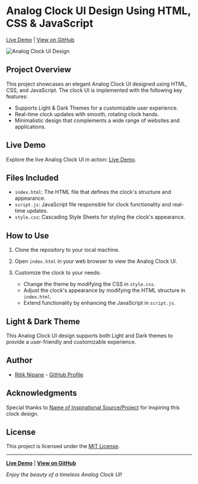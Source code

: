 # Analog Clock UI Design Using HTML, CSS & JavaScript
[Live Demo](#live-demo-link) | [View on GitHub](#github-link)

![Analog Clock UI Design](clock.png)

## Project Overview
This project showcases an elegant Analog Clock UI designed using HTML, CSS, and JavaScript. The clock UI is implemented with the following key features:
- Supports Light & Dark Themes for a customizable user experience.
- Real-time clock updates with smooth, rotating clock hands.
- Minimalistic design that complements a wide range of websites and applications.

## Live Demo
Explore the live Analog Clock UI in action: [Live Demo](#live-demo-link).

## Files Included
- `index.html`: The HTML file that defines the clock's structure and appearance.
- `script.js`: JavaScript file responsible for clock functionality and real-time updates.
- `style.css`: Cascading Style Sheets for styling the clock's appearance.

## How to Use
1. Clone the repository to your local machine.

2. Open `index.html` in your web browser to view the Analog Clock UI.

3. Customize the clock to your needs:
   - Change the theme by modifying the CSS in `style.css`.
   - Adjust the clock's appearance by modifying the HTML structure in `index.html`.
   - Extend functionality by enhancing the JavaScript in `script.js`.

## Light & Dark Theme
This Analog Clock UI design supports both Light and Dark themes to provide a user-friendly and customizable experience.

## Author
- [Ritik Nipane](https://github.com/RitzyKingS) - [GitHub Profile](https://github.com/RitzyKingS)

## Acknowledgments
Special thanks to [Name of Inspirational Source/Project](#source-link) for inspiring this clock design.

## License
This project is licensed under the [MIT License](LICENSE.md).

---

**[Live Demo](#live-demo-link)** | **[View on GitHub](#github-link)**

*Enjoy the beauty of a timeless Analog Clock UI!*


